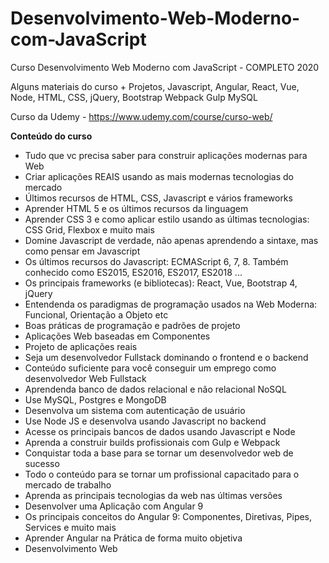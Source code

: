 # Desenvolvimento-Web-Moderno-com-JavaScript
Curso Desenvolvimento Web Moderno com JavaScript - COMPLETO 2020

Alguns materiais do curso + Projetos, Javascript, Angular, React, Vue, Node, HTML, CSS, jQuery, Bootstrap Webpack Gulp MySQL

Curso da Udemy - https://www.udemy.com/course/curso-web/

<strong>Conteúdo do curso</strong>

* Tudo que vc precisa saber para construir aplicações modernas para Web
* Criar aplicações REAIS usando as mais modernas tecnologias do mercado
* Últimos recursos de HTML, CSS, Javascript e vários frameworks
* Aprender HTML 5 e os últimos recursos da linguagem
* Aprender CSS 3 e como aplicar estilo usando as últimas tecnologias: CSS Grid, Flexbox e muito mais
* Domine Javascript de verdade, não apenas aprendendo a sintaxe, mas como pensar em Javascript
* Os últimos recursos do Javascript: ECMAScript 6, 7, 8. Também conhecido como ES2015, ES2016, ES2017, ES2018 ...
* Os principais frameworks (e bibliotecas): React, Vue, Bootstrap 4, jQuery
* Entendenda os paradigmas de programação usados na Web Moderna: Funcional, Orientação a Objeto etc
* Boas práticas de programação e padrões de projeto
* Aplicações Web baseadas em Componentes
* Projeto de aplicações reais
* Seja um desenvolvedor Fullstack dominando o frontend e o backend
* Conteúdo suficiente para você conseguir um emprego como desenvolvedor Web Fullstack
* Aprendenda banco de dados relacional e não relacional NoSQL
* Use MySQL, Postgres e MongoDB
* Desenvolva um sistema com autenticação de usuário
* Use Node JS e desenvolva usando Javascript no backend
* Acesse os principais bancos de dados usando Javascript e Node
* Aprenda a construir builds profissionais com Gulp e Webpack
* Conquistar toda a base para se tornar um desenvolvedor web de sucesso
* Todo o conteúdo para se tornar um profissional capacitado para o mercado de trabalho
* Aprenda as principais tecnologias da web nas últimas versões
* Desenvolver uma Aplicação com Angular 9
* Os principais conceitos do Angular 9: Componentes, Diretivas, Pipes, Services e muito mais
* Aprender Angular na Prática de forma muito objetiva
* Desenvolvimento Web
